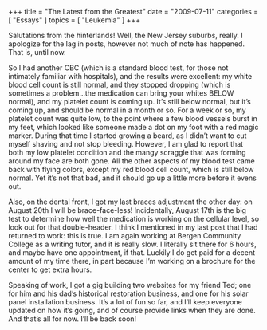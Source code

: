 +++
title = "The Latest from the Greatest"
date = "2009-07-11"
categories = [ "Essays" ]
topics = [ "Leukemia" ]
+++

Salutations from the hinterlands! Well, the New Jersey suburbs, really. I apologize for the lag in posts, however not much of note has happened. That is, until now.

<!--more-->

So I had another CBC (which is a standard blood test, for those not intimately familiar with hospitals), and the results were excellent: my white blood cell count is still normal, and they stopped dropping (which is sometimes a problem&#8230;the medication can bring your whites BELOW normal), and my platelet count is coming up. It&#8217;s still below normal, but it&#8217;s coming up, and should be normal in a month or so. For a week or so, my platelet count was quite low, to the point where a few blood vessels burst in my feet, which looked like someone made a dot on my foot with a red magic marker. During that time I started growing a beard, as I didn&#8217;t want to cut myself shaving and not stop bleeding. However, I am glad to report that both my low platelet condition and the mangy scraggle that was forming around my face are both gone. All the other aspects of my blood test came back with flying colors, except my red blood cell count, which is still below normal. Yet it&#8217;s not that bad, and it should go up a little more before it evens out.

Also, on the dental front, I got my last braces adjustment the other day: on August 20th I will be brace-face-less! Incidentally, August 17th is the big test to determine how well the medication is working on the cellular level, so look out for that double-header. I think I mentioned in my last post that I had returned to work: this is true. I am again working at Bergen Community College as a writing tutor, and it is really slow. I literally sit there for 6 hours, and maybe have one appointment, if that. Luckily I do get paid for a decent amount of my time there, in part because I&#8217;m working on a brochure for the center to get extra hours.

Speaking of work, I got a gig building two websites for my friend Ted; one for him and his dad&#8217;s historical restoration business, and one for his solar panel installation business. It&#8217;s a lot of fun so far, and I&#8217;ll keep everyone updated on how it&#8217;s going, and of course provide links when they are done. And that&#8217;s all for now. I&#8217;ll be back soon!

